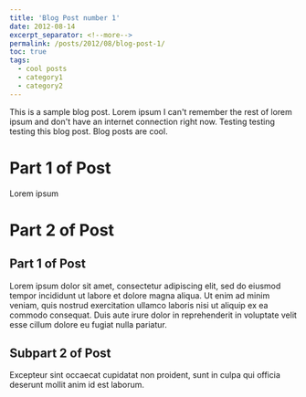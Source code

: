 ```yaml
---
title: 'Blog Post number 1'
date: 2012-08-14
excerpt_separator: <!--more-->
permalink: /posts/2012/08/blog-post-1/
toc: true
tags:
  - cool posts
  - category1
  - category2
---
```


This is a sample blog post. Lorem ipsum I can't remember the rest of lorem ipsum and don't have an internet connection right now. Testing testing testing this blog post. Blog posts are cool.

 <!--more-->

# Part 1 of Post
Lorem ipsum

# Part 2 of Post

## Part 1 of Post

Lorem ipsum dolor sit amet, consectetur adipiscing elit, sed do eiusmod tempor incididunt ut labore et dolore magna aliqua. Ut enim ad minim veniam, quis nostrud exercitation ullamco laboris nisi ut aliquip ex ea commodo consequat. Duis aute irure dolor in reprehenderit in voluptate velit esse cillum dolore eu fugiat nulla pariatur. 

## Subpart 2 of Post

Excepteur sint occaecat cupidatat non proident, sunt in culpa qui officia deserunt mollit anim id est laborum.


